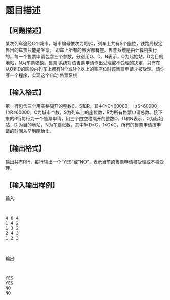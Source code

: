 # 题目描述


<h2>
【问题描述】
</h2>
<p>
某次列车途经C个城市，城市编号依次为1到C，列车上共有S个座位，铁路局规定售出的车票只能是坐票， 即车上所有的旅客都有座。售票系统是由计算机执行的，每一个售票申请包含三个参数，分别用O、D、N表示，O为起始站，D为目的地站，N为车票张数。售票 系统对该售票申请作出受理或不受理的决定，只有在从O到D的区段内列车上都有N个或N个以上的空座位时该售票申请才被受理。请你写一个程序，实现这个自动 售票系统
</p>
<h2>
【输入格式】
</h2>
<p>
第一行包含三个用空格隔开的整数C、S和R，其中1≤C≤60000， l≤S≤60000，1≤R≤60000。C为城市个数，S为列车上的座位数，R为所有售票申请总数。接下来的R行每行为一个售票申请，用三个由空格隔开的整数O，D和N表示，O为起始站，D 为目的地站，N为车票张数，其中1≤D≤C，1≤O≤C，所有的售票申请按申请的时间从早到晚给出。
</p>
<h2>
【输出格式】
</h2>
<p>
输出共有R行，每行输出一个“YES”或“NO”，表示当前的售票申请被受理或不被受理。
</p>
<h2>
【输入输出样例】
</h2>
<p>
输入:
</p>
<p>
<br/>
</p>
<pre>4 6 4
1 4 2
1 3 2
2 4 3
1 2 3
</pre>
<p>
<br/>
</p>
<p>
输出:
</p>
<p>
<br/>
</p>
<pre>YES
YES
NO
NO
</pre>
